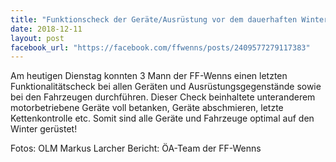 ```yaml
---
title: "Funktionscheck der Geräte/Ausrüstung vor dem dauerhaften Wintereinbruch"
date: 2018-12-11
layout: post
facebook_url: "https://facebook.com/ffwenns/posts/2409577279117383"
---
```


Am heutigen Dienstag konnten 3 Mann der FF-Wenns einen letzten Funktionalitätscheck bei allen Geräten und Ausrüstungsgegenstände sowie bei den Fahrzeugen durchführen.
Dieser Check beinhaltete unteranderem motorbetriebene Geräte voll betanken, Geräte abschmieren, letzte Kettenkontrolle etc.
Somit sind alle Geräte und Fahrzeuge optimal auf den Winter gerüstet! 

Fotos: OLM Markus Larcher
Bericht: ÖA-Team der FF-Wenns